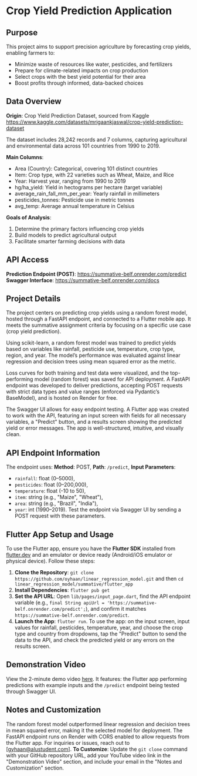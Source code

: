 # Crop Yield Prediction Application

## Purpose

This project aims to support precision agriculture by forecasting crop yields, enabling farmers to:

- Minimize waste of resources like water, pesticides, and fertilizers
- Prepare for climate-related impacts on crop production
- Select crops with the best yield potential for their area
- Boost profits through informed, data-backed choices

## Data Overview

**Origin**: Crop Yield Prediction Dataset, sourced from Kaggle  
https://www.kaggle.com/datasets/mrigaankjaswal/crop-yield-prediction-dataset

The dataset includes 28,242 records and 7 columns, capturing agricultural and environmental data across 101 countries from 1990 to 2019.

**Main Columns**:

- Area (Country): Categorical, covering 101 distinct countries
- Item: Crop type, with 22 varieties such as Wheat, Maize, and Rice
- Year: Harvest year, ranging from 1990 to 2019
- hg/ha_yield: Yield in hectograms per hectare (target variable)
- average_rain_fall_mm_per_year: Yearly rainfall in millimeters
- pesticides_tonnes: Pesticide use in metric tonnes
- avg_temp: Average annual temperature in Celsius

**Goals of Analysis**:

1. Determine the primary factors influencing crop yields
2. Build models to predict agricultural output
3. Facilitate smarter farming decisions with data

## API Access

**Prediction Endpoint (POST)**: https://summative-belf.onrender.com/predict
**Swagger Interface**: https://summative-belf.onrender.com/docs

## Project Details

The project centers on predicting crop yields using a random forest model, hosted through a FastAPI endpoint, and connected to a Flutter mobile app. It meets the summative assignment criteria by focusing on a specific use case (crop yield prediction).

Using scikit-learn, a random forest model was trained to predict yields based on variables like rainfall, pesticide use, temperature, crop type, region, and year. The model’s performance was evaluated against linear regression and decision trees using mean squared error as the metric.

Loss curves for both training and test data were visualized, and the top-performing model (random forest) was saved for API deployment. A FastAPI endpoint was developed to deliver predictions, accepting POST requests with strict data types and value ranges (enforced via Pydantic’s BaseModel), and is hosted on Render for free.

The Swagger UI allows for easy endpoint testing. A Flutter app was created to work with the API, featuring an input screen with fields for all necessary variables, a "Predict" button, and a results screen showing the predicted yield or error messages. The app is well-structured, intuitive, and visually clean.

## API Endpoint Information

The endpoint uses:
**Method**: POST,
**Path**: `/predict`,
**Input Parameters**:

- `rainfall`: float (0–5000),
- `pesticides`: float (0–200,000),
- `temperature`: float (-10 to 50),
- `item`: string (e.g., "Maize", "Wheat"),
- `area`: string (e.g., "Brazil", "India"),
- `year`: int (1990–2019). Test the endpoint via Swagger UI by sending a POST request with these parameters.

## Flutter App Setup and Usage

To use the Flutter app, ensure you have the **Flutter SDK** installed from [flutter.dev](https://flutter.dev/docs/get-started/install) and an emulator or device ready (Android/iOS emulator or physical device). Follow these steps:

1. **Clone the Repository**: `git clone https://github.com/oyhaan/linear_regression_model.git` and then `cd linear_regression_model/summative/flutter_app`
2. **Install Dependencies**: `flutter pub get `
3. **Set the API URL**: Open `lib/pages/input_page.dart`, find the API endpoint variable (e.g., `final String apiUrl = 'https://summative-belf.onrender.com/predict';`), and confirm it matches `https://summative-belf.onrender.com/predict`.
4. **Launch the App**: `flutter run`. To use the app: on the input screen, input values for rainfall, pesticides, temperature, year, and choose the crop type and country from dropdowns, tap the "Predict" button to send the data to the API, and check the predicted yield or any errors on the results screen.

## Demonstration Video

View the 2-minute demo video [here](https://www.youtube.com/your-video-link). It features: the Flutter app performing predictions with example inputs and the `/predict` endpoint being tested through Swagger UI.

## Notes and Customization

The random forest model outperformed linear regression and decision trees in mean squared error, making it the selected model for deployment. The FastAPI endpoint runs on Render with CORS enabled to allow requests from the Flutter app. For inquiries or issues, reach out to [gyhaan@alustudent.com]. **To Customize**: Update the `git clone` command with your GitHub repository URL, add your YouTube video link in the "Demonstration Video" section, and include your email in the "Notes and Customization" section.
